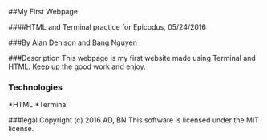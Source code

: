 ##My First Webpage

####HTML and Terminal practice for Epicodus, 05/24/2016

###By Alan Denison and Bang Nguyen

###Description
This webpage is my first website made using Terminal and HTML. Keep up the good work and enjoy.

### Technologies
*HTML
*Terminal

###legal
Copyright (c) 2016 AD, BN
This software is licensed under the MIT license.
